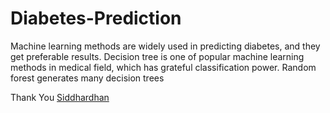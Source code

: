 # Diabetes-Prediction

Machine learning methods are widely used in predicting diabetes, and they get preferable results. Decision tree is one of popular machine learning methods in medical field, which has grateful classification power. Random forest generates many decision trees

Thank You [Siddhardhan](https://www.youtube.com/@Siddhardhan)

